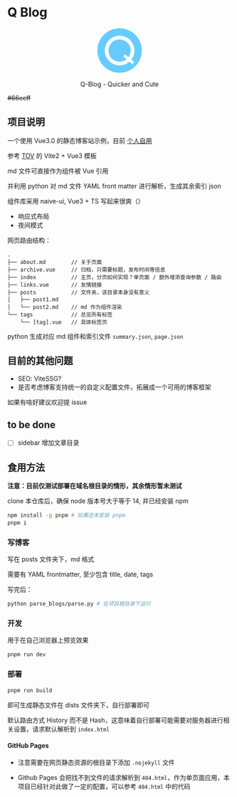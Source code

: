 # Q Blog

<p align='center'>
  <img src='docs/logo-512.png' alt='Q-Blog - Quicker and Cute' width='100'/>
</p>

<p align='center'>Q-Blog - Quicker and Cute</p>

~~\#66ccff~~

## 项目说明

一个使用 Vue3.0 的静态博客站示例，目前 [个人自用](http://blog.liuly.moe)

参考 [TOV](https://github.com/dishait/tov-template) 的 Vite2 + Vue3 模板

md 文件可直接作为组件被 Vue 引用

并利用 python 对 md 文件 YAML front matter 进行解析，生成其余索引 json

组件库采用 naive-ui, Vue3 + TS 写起来很爽（）

- 响应式布局
- 夜间模式

网页路由结构：

```plaintext
.
├── about.md        // 关于页面
├── archive.vue     // 归档，只需要标题，发布时间等信息
├── index           // 主页，分页如何实现？单页面 / 额外增添查询参数 / 路由
├── links.vue       // 友情链接
├── posts           // 文件夹，该目录本身没有意义
│   ├── post1.md
│   └── post2.md    // md 作为组件渲染
└── tags            // 总览所有标签
    └── [tag].vue   // 具体标签页
```

python 生成对应 md 组件和索引文件 `summary.json`, `page.json`

## 目前的其他问题

- SEO: ViteSSG?
- 是否考虑博客支持统一的自定义配置文件，拓展成一个可用的博客框架

如果有啥好建议欢迎提 issue

## to be done

- [ ] sidebar 增加文章目录

## 食用方法

**注意：目前仅测试部署在域名根目录的情形，其余情形暂未测试**

clone 本仓库后，确保 node 版本号大于等于 14, 并已经安装 npm

```bash
npm install -g pnpm # 如果还未安装 pnpm
pnpm i
```

### 写博客

写在 posts 文件夹下，md 格式

需要有 YAML frontmatter, 至少包含 title, date, tags

写完后： 

```bash
python parse_blogs/parse.py # 在项目根目录下运行
```

### 开发

用于在自己浏览器上预览效果

```bash
pnpm run dev
```

### 部署

```bash
pnpm run build
```

即可生成静态文件在 dists 文件夹下，自行部署即可

默认路由方式 History 而不是 Hash，这意味着自行部署可能需要对服务器进行相关设置，请求默认解析到 `index.html`

#### GitHub Pages

- 注意需要在网页静态资源的根目录下添加 `.nojekyll` 文件

- Github Pages 会把找不到文件的请求解析到 `404.html`，作为单页面应用，本项目已经针对此做了一定的配置，可以参考 `404.html` 中的代码 
